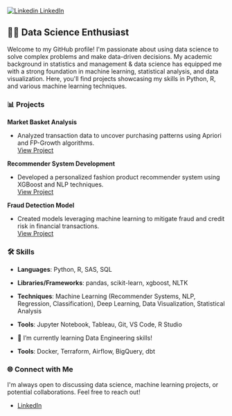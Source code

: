 [![Linkedin](https://i.stack.imgur.com/gVE0j.png) LinkedIn](https://www.linkedin.com/in/blake-huebner/)
&nbsp;

## 👨‍💻 Data Science Enthusiast

Welcome to my GitHub profile! I'm passionate about using data science to solve complex problems and make data-driven decisions. My academic background in statistics and management & data science has equipped me with a strong foundation in machine learning, statistical analysis, and data visualization. Here, you'll find projects showcasing my skills in Python, R, and various machine learning techniques.

### 📊 Projects

**Market Basket Analysis**  
- Analyzed transaction data to uncover purchasing patterns using Apriori and FP-Growth algorithms.  
[View Project](#)

**Recommender System Development**  
- Developed a personalized fashion product recommender system using XGBoost and NLP techniques.  
[View Project](#)

**Fraud Detection Model**  
- Created models leveraging machine learning to mitigate fraud and credit risk in financial transactions.  
[View Project](#)

### 🛠 Skills

- **Languages**: Python, R, SAS, SQL
- **Libraries/Frameworks**: pandas, scikit-learn, xgboost, NLTK
- **Techniques**: Machine Learning (Recommender Systems, NLP, Regression, Classification), Deep Learning, Data Visualization, Statistical Analysis
- **Tools**: Jupyter Notebook, Tableau, Git, VS Code, R Studio

- 🌱 I’m currently learning Data Engineering skills!
- **Tools**: Docker, Terraform, Airflow, BigQuery, dbt

### 🌐 Connect with Me

I'm always open to discussing data science, machine learning projects, or potential collaborations. Feel free to reach out!

- [LinkedIn](https://www.linkedin.com/in/blake-huebner/)


